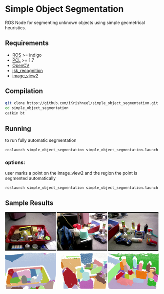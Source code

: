 # Simple Object Segmentation
ROS Node for segmenting unknown objects using simple geometrical heuristics. 

## Requirements
- [ROS](http://wiki.ros.org/indigo) >= indigo
- [PCL](https://github.com/PointCloudLibrary/pcl) >= 1.7
- [OpenCV](https://github.com/opencv/opencv)
- [jsk_recognition](https://github.com/jsk-ros-pkg/jsk_recognition)
- [image_view2](https://github.com/jsk-ros-pkg/jsk_common)

## Compilation

```bash
git clone https://github.com/iKrishneel/simple_object_segmentation.git
cd simple_object_segmentation
catkin bt
```

## Running
to run fully automatic segmentation
```bash
roslaunch simple_object_segmentation simple_object_segmentation.launch
```
### options:
user marks a point on the image_view2 and the region the point is segmented automatically
```bash
roslaunch simple_object_segmentation simple_object_segmentation.launch user_point:=true
```


## Sample Results
<img src="data/sample.png" height="50%" />